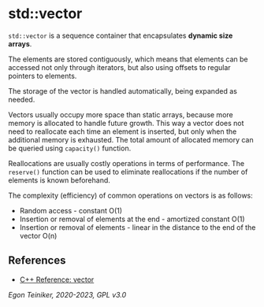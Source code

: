 # std::vector

`std::vector` is a sequence container that encapsulates **dynamic size arrays**.

The elements are stored contiguously, which means that elements can be accessed 
not only through iterators, but also using offsets to regular pointers to elements. 

The storage of the vector is handled automatically, being expanded as needed. 

Vectors usually occupy more space than static arrays, because more memory is allocated 
to handle future growth. This way a vector does not need to reallocate each time an 
element is inserted, but only when the additional memory is exhausted. 
The total amount of allocated memory can be queried using `capacity()` function.

Reallocations are usually costly operations in terms of performance. 
The `reserve()` function can be used to eliminate reallocations if the number of 
elements is known beforehand.

The complexity (efficiency) of common operations on vectors is as follows:
* Random access - constant O(1)
* Insertion or removal of elements at the end - amortized constant O(1)
* Insertion or removal of elements - linear in the distance to the end of the vector O(n)



## References

* [C++ Reference: vector](https://en.cppreference.com/w/cpp/container/vector)


*Egon Teiniker, 2020-2023, GPL v3.0*
